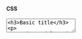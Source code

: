 #### CSS

<textarea class="code-editor-css" data-height="200px">
<h3>Basic title</h3>
<p>
Lorem ipsum dolor sit amet, consectetur adipiscing elit. Nulla nunc est, 
ultricies nec leo sit amet, ultricies semper dolor. Donec odio nunc, ornare 
quis turpis in, accumsan sollicitudin mauris.
</p>
<style>
h3 {
  color: royalblue;
}
p {
  color: rebeccapurple;
}
</style>
</textarea>